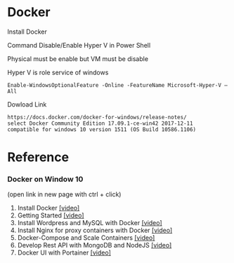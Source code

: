 # Docker

Install Docker


Command Disable/Enable Hyper V in Power Shell 

Physical must be enable but VM must be disable

Hyper V is role service of windows

    Enable-WindowsOptionalFeature -Online -FeatureName Microsoft-Hyper-V –All
    
Dowload Link

    https://docs.docker.com/docker-for-windows/release-notes/
    select Docker Community Edition 17.09.1-ce-win42 2017-12-11 
    compatible for windows 10 version 1511 (OS Build 10586.1106)
    
    

# Reference
### Docker on Window 10 
(open link in new page with ctrl + click)

  1. Install Docker <a href="https://www.youtube.com/watch?v=Q8knrhAZP8E">[video]</a>
  2. Getting Started <a href="https://www.youtube.com/watch?v=m5t4R-AI4K4&t=49s">[video]</a>  
  3. Install Wordpress and MySQL with Docker <a href="https://www.youtube.com/watch?v=YAaUbuAaA5w">[video]</a>  
  4. Install Nginx for proxy containers with Docker <a href="https://www.youtube.com/watch?v=iKhv36uLkXA">[video]</a>
  5. Docker-Compose and Scale Containers <a href="https://www.youtube.com/watch?v=BvccTuEITfs">[video]</a> 
  6. Develop Rest API with  MongoDB and NodeJS <a href="https://www.youtube.com/watch?v=dPF-rxK4XY8">[video]</a>
  7. Docker UI with Portainer <a href="https://www.youtube.com/watch?v=Idnm5gtYReg">[video]</a> 
